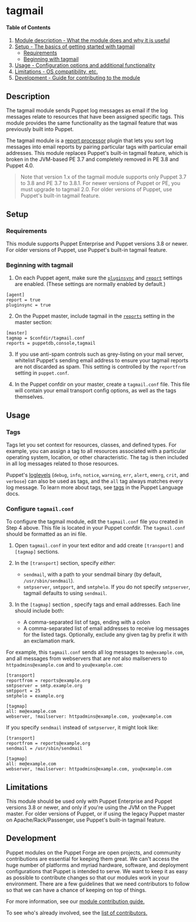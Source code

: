 # tagmail

#### Table of Contents

1. [Module description - What the module does and why it is useful](#description)
2. [Setup - The basics of getting started with tagmail](#setup)
   * [Requirements](#requirements)
   * [Beginning with tagmail](#beginning-with-tagmail)
3. [Usage - Configuration options and additional functionality](#usage)
4. [Limitations - OS compatibility, etc.](#limitations)
5. [Development - Guide for contributing to the module](#development)


## Description

The tagmail module sends Puppet log messages as email if the log messages relate to resources that have been assigned specific tags. This module provides the same functionality as the tagmail feature that was previously built into Puppet.

The tagmail module is a [report processor](https://docs.puppetlabs.com/guides/reporting.html) plugin that lets you sort log messages into email reports by pairing particular tags with particular email addresses. This module replaces Puppet's built-in tagmail feature, which is broken in the JVM-based PE 3.7 and completely removed in PE 3.8 and Puppet 4.0.

> Note that version 1.x of the tagmail module supports only Puppet 3.7 to 3.8 and PE 3.7 to 3.8.1. For newer versions of Puppet or PE, you must upgrade to tagmail 2.0. For older versions of Puppet, use Puppet's built-in tagmail feature.

## Setup

### Requirements

This module supports Puppet Enterprise and Puppet versions 3.8 or newer. For older versions of Puppet, use Puppet's built-in tagmail feature.

### Beginning with tagmail

1. On each Puppet agent, make sure the [`pluginsync`](https://docs.puppet.com/puppet/latest/configuration.html#pluginsync) and [`report`](https://docs.puppet.com/puppet/latest/configuration.html#report) settings are enabled. (These settings are normally enabled by default.)

  ```
[agent]
report = true
pluginsync = true
  ```

2. On the Puppet master, include tagmail in the [`reports`](https://docs.puppetlabs.com/references/latest/configuration.html#reports) setting in the master section:

  ```
[master]
tagmap = $confdir/tagmail.conf
reports = puppetdb,console,tagmail
  ```

3. If you use anti-spam controls such as grey-listing on your mail server, whitelist Puppet's sending email address to ensure your tagmail reports are not discarded as spam. This setting is controlled by the `reportfrom` setting in `puppet.conf`.

4. In the Puppet confdir on your master, create a `tagmail.conf` file. This file will contain your email transport config options, as well as the tags themselves.

## Usage

### Tags

Tags let you set context for resources, classes, and defined types. For example, you can assign a tag to all resources associated with a particular operating system, location, or other characteristic. The tag is then included in all log messages related to those resources.

Puppet's [loglevels](https://docs.puppet.com/puppet/latest/metaparameter.html#loglevel) (`debug`, `info`, `notice`, `warning`, `err`, `alert`, `emerg`, `crit`, and `verbose`) can also be used as tags, and the `all` tag always matches every log message. To learn more about tags, see [tags](http://docs.puppetlabs.com/puppet/latest/reference/lang_tags.html) in the Puppet Language docs.

### Configure `tagmail.conf`

To configure the tagmail module, edit the `tagmail.conf` file you created in Step 4 above. This file is located in your Puppet confdir. The `tagmail.conf` should be formatted as an ini file.

1. Open `tagmail.conf` in your text editor and add create `[transport]` and `[tagmap]` sections.

1. In the `[transport]` section, specify _either_:

   * `sendmail`, with a path to your sendmail binary (by default, `/usr/sbin/sendmail`).
   * `smtpserver`, `smtpport`, and `smtphelo`. If you do not specify `smtpserver`, tagmail defaults to using `sendmail`.

1. In the `[tagmap]` section , specify tags and email addresses. Each line should include both:

   * A comma-separated list of tags, ending with a colon
   * A comma-separated list of email addresses to receive log messages for the listed tags. Optionally, exclude any given tag by prefix it with an exclamation mark.

For example, this `tagmail.conf` sends all log messages to `me@example.com`, and all messages from webservers that are *not* also mailservers to `httpadmins@example.com` and to `you@example.com`:

```
[transport]
reportfrom = reports@example.org
smtpserver = smtp.example.org
smtpport = 25
smtphelo = example.org

[tagmap]
all: me@example.com
webserver, !mailserver: httpadmins@example.com, you@example.com
```

If you specify `sendmail` instead of `smtpserver`, it might look like:

```
[transport]
reportfrom = reports@example.org
sendmail = /usr/sbin/sendmail

[tagmap]
all: me@example.com
webserver, !mailserver: httpadmins@example.com, you@example.com
```

## Limitations

This module should be used only with Puppet Enterprise and Puppet versions 3.8 or newer, and only if you're using the JVM on the Puppet master. For older versions of Puppet, or if using the legacy Puppet master on Apache/Rack/Passenger, use Puppet's built-in tagmail feature.

## Development

Puppet modules on the Puppet Forge are open projects, and community contributions are essential for keeping them great. We can't access the huge number of platforms and myriad hardware, software, and deployment configurations that Puppet is intended to serve. We want to keep it as easy as possible to contribute changes so that our modules work in your environment. There are a few guidelines that we need contributors to follow so that we can have a chance of keeping on top of things.

For more information, see our [module contribution guide.](https://docs.puppet.com/forge/contributing.html)

To see who's already involved, see the [list of contributors.](https://github.com/puppetlabs/puppetlabs-tagmail/graphs/contributors)
